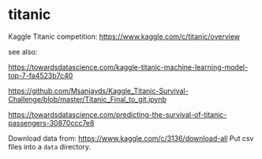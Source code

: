 # titanic
Kaggle Titanic competition: https://www.kaggle.com/c/titanic/overview

see also:

https://towardsdatascience.com/kaggle-titanic-machine-learning-model-top-7-fa4523b7c40

https://github.com/Msanjayds/Kaggle_Titanic-Survival-Challenge/blob/master/Titanic_Final_to_git.ipynb

https://towardsdatascience.com/predicting-the-survival-of-titanic-passengers-30870ccc7e8

Download data from: https://www.kaggle.com/c/3136/download-all
Put csv files into a ```data``` directory.
